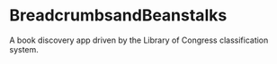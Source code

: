 BreadcrumbsandBeanstalks
========================

A book discovery app driven by the Library of Congress classification system.
